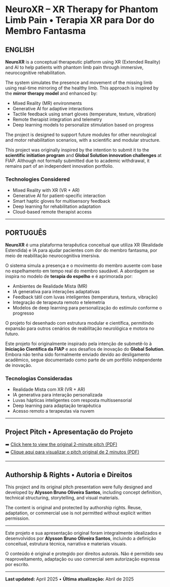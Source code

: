 # NeuroXR – XR Therapy for Phantom Limb Pain • Terapia XR para Dor do Membro Fantasma

## ENGLISH

**NeuroXR** is a conceptual therapeutic platform using XR (Extended Reality) and AI to help patients with phantom limb pain through immersive, neurocognitive rehabilitation.

The system simulates the presence and movement of the missing limb using real-time mirroring of the healthy limb. This approach is inspired by the **mirror therapy model** and enhanced by:

- Mixed Reality (MR) environments  
- Generative AI for adaptive interactions  
- Tactile feedback using smart gloves (temperature, texture, vibration)  
- Remote therapist integration and telemetry  
- Deep learning models to personalize stimulation based on progress  

The project is designed to support future modules for other neurological and motor rehabilitation scenarios, with a scientific and modular structure.

This project was originally inspired by the intention to submit it to the **scientific initiation program** and **Global Solution innovation challenges** at FIAP. Although not formally submitted due to academic withdrawal, it remains part of an independent innovation portfolio.

### Technologies Considered
- Mixed Reality with XR (VR + AR)
- Generative AI for patient-specific interaction
- Smart haptic gloves for multisensory feedback
- Deep learning for rehabilitation adaptation
- Cloud-based remote therapist access

---

## PORTUGUÊS

**NeuroXR** é uma plataforma terapêutica conceitual que utiliza XR (Realidade Estendida) e IA para ajudar pacientes com dor do membro fantasma, por meio de reabilitação neurocognitiva imersiva.

O sistema simula a presença e o movimento do membro ausente com base no espelhamento em tempo real do membro saudável. A abordagem se inspira no modelo de **terapia do espelho** e é aprimorada por:

- Ambientes de Realidade Mista (MR)  
- IA generativa para interações adaptativas  
- Feedback tátil com luvas inteligentes (temperatura, textura, vibração)  
- Integração de terapeuta remoto e telemetria  
- Modelos de deep learning para personalização do estímulo conforme o progresso  

O projeto foi desenhado com estrutura modular e científica, permitindo expansão para outros cenários de reabilitação neurológica e motora no futuro.

Este projeto foi originalmente inspirado pela intenção de submetê-lo à **Iniciação Científica da FIAP** e aos desafios de inovação do **Global Solution**. Embora não tenha sido formalmente enviado devido ao desligamento acadêmico, segue documentado como parte de um portfólio independente de inovação.

### Tecnologias Consideradas
- Realidade Mista com XR (VR + AR)
- IA generativa para interação personalizada
- Luvas hápticas inteligentes com resposta multissensorial
- Deep learning para adaptação terapêutica
- Acesso remoto a terapeutas via nuvem

---

## Project Pitch • Apresentação do Projeto

➡️ [Click here to view the original 2-minute pitch (PDF)](pitch_neuroxr.pdf)  
➡️ [Clique aqui para visualizar o pitch original de 2 minutos (PDF)](pitch_neuroxr.pdf)

---

## Authorship & Rights • Autoria e Direitos

This project and its original pitch presentation were fully designed and developed by **Alysson Bruno Oliveira Santos**, including concept definition, technical structuring, storytelling, and visual materials.

The content is original and protected by authorship rights. Reuse, adaptation, or commercial use is not permitted without explicit written permission.

---

Este projeto e sua apresentação original foram integralmente idealizados e desenvolvidos por **Alysson Bruno Oliveira Santos**, incluindo a definição conceitual, estrutura técnica, narrativa e materiais visuais.

O conteúdo é original e protegido por direitos autorais. Não é permitido seu reaproveitamento, adaptação ou uso comercial sem autorização expressa por escrito.

---

**Last updated:** April 2025 • **Última atualização:** Abril de 2025
